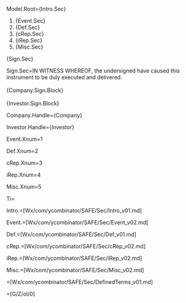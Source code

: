 Model.Root={Intro.Sec}<ol><li>{Event.Sec}<li>{Def.Sec}<li>{cRep.Sec}<li>{iRep.Sec}<li>{Misc.Sec}</ol>{Sign.Sec}

Sign.Sec=IN WITNESS WHEREOF, the undersigned have caused this instrument to be duly executed and delivered.<br><br>{Company.Sign.Block}<br><br>{Investor.Sign.Block}
  
Company.Handle={Company}

Investor.Handle={Investor}

Event.Xnum=1

Def.Xnum=2

cRep.Xnum=3

iRep.Xnum=4

Misc.Xnum=5

Ti=</i>

Intro.=[Wx/com/ycombinator/SAFE/Sec/Intro_v01.md]

Event.=[Wx/com/ycombinator/SAFE/Sec/Event_v02.md]

Def.=[Wx/com/ycombinator/SAFE/Sec/Def_v01.md]

cRep.=[Wx/com/ycombinator/SAFE/Sec/cRep_v02.md]

iRep.=[Wx/com/ycombinator/SAFE/Sec/iRep_v02.md]

Misc.=[Wx/com/ycombinator/SAFE/Sec/Misc_v02.md]

=[Wx/com/ycombinator/SAFE/Sec/DefinedTerms_v01.md]

=[G/Z/ol/0]